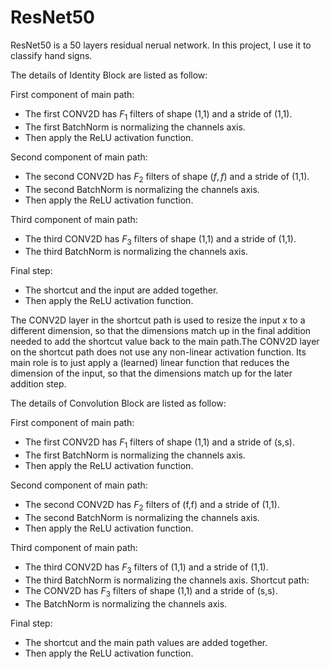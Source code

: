 # ResNet50
ResNet50 is a 50 layers residual nerual network.
In this project, I use it to classify hand signs.

The details of Identity Block are listed as follow:

First component of main path: 
- The first CONV2D has $F_1$ filters of shape (1,1) and a stride of (1,1). 
- The first BatchNorm is normalizing the channels axis.
- Then apply the ReLU activation function.

Second component of main path:
- The second CONV2D has $F_2$ filters of shape $(f,f)$ and a stride of (1,1).
- The second BatchNorm is normalizing the channels axis.
- Then apply the ReLU activation function.

Third component of main path:
- The third CONV2D has $F_3$ filters of shape (1,1) and a stride of (1,1).
- The third BatchNorm is normalizing the channels axis.

Final step: 
- The shortcut and the input are added together.
- Then apply the ReLU activation function.

The CONV2D layer in the shortcut path is used to resize the input $x$ to a different dimension, so that the dimensions match up in the final addition needed to add the shortcut value back to the main path.The CONV2D layer on the shortcut path does not use any non-linear activation function. Its main role is to just apply a (learned) linear function that reduces the dimension of the input, so that the dimensions match up for the later addition step. 

The details of Convolution Block are listed as follow:

First component of main path:
- The first CONV2D has $F_1$ filters of shape (1,1) and a stride of (s,s).
- The first BatchNorm is normalizing the channels axis.
- Then apply the ReLU activation function.

Second component of main path:
- The second CONV2D has $F_2$ filters of (f,f) and a stride of (1,1).
- The second BatchNorm is normalizing the channels axis.
- Then apply the ReLU activation function. 

Third component of main path:
- The third CONV2D has $F_3$ filters of (1,1) and a stride of (1,1).
- The third BatchNorm is normalizing the channels axis.
Shortcut path:
- The CONV2D has $F_3$ filters of shape (1,1) and a stride of (s,s).
- The BatchNorm is normalizing the channels axis.

Final step: 
- The shortcut and the main path values are added together.
- Then apply the ReLU activation function.
